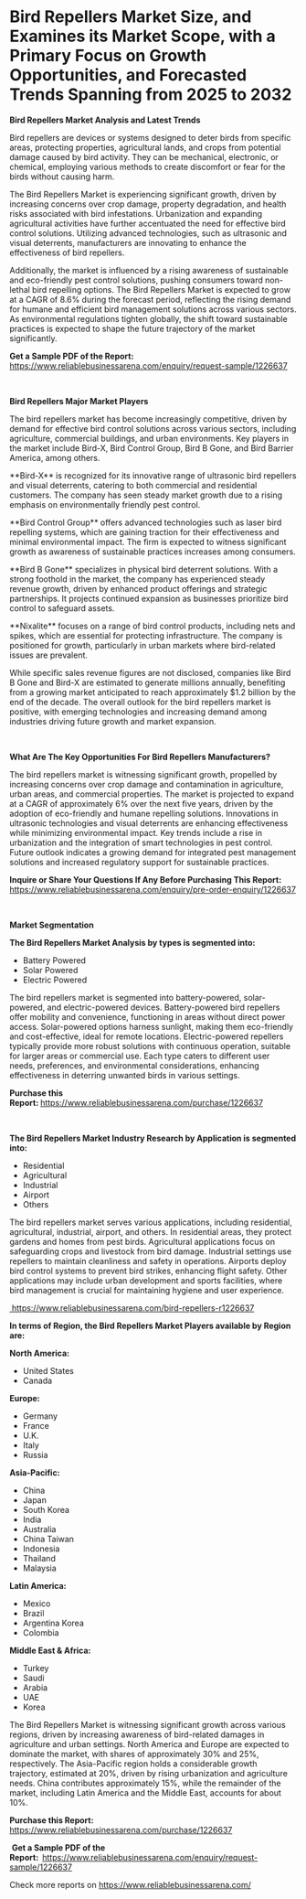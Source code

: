 <p><h1>Bird Repellers Market Size, and Examines its Market Scope, with a Primary Focus on Growth Opportunities, and Forecasted Trends Spanning from 2025 to 2032</h1></p><p><strong>Bird Repellers Market Analysis and Latest Trends</strong></p>
<p><p>Bird repellers are devices or systems designed to deter birds from specific areas, protecting properties, agricultural lands, and crops from potential damage caused by bird activity. They can be mechanical, electronic, or chemical, employing various methods to create discomfort or fear for the birds without causing harm. </p><p>The Bird Repellers Market is experiencing significant growth, driven by increasing concerns over crop damage, property degradation, and health risks associated with bird infestations. Urbanization and expanding agricultural activities have further accentuated the need for effective bird control solutions. Utilizing advanced technologies, such as ultrasonic and visual deterrents, manufacturers are innovating to enhance the effectiveness of bird repellers. </p><p>Additionally, the market is influenced by a rising awareness of sustainable and eco-friendly pest control solutions, pushing consumers toward non-lethal bird repelling options. The Bird Repellers Market is expected to grow at a CAGR of 8.6% during the forecast period, reflecting the rising demand for humane and efficient bird management solutions across various sectors. As environmental regulations tighten globally, the shift toward sustainable practices is expected to shape the future trajectory of the market significantly.</p></p>
<p><strong>Get a Sample PDF of the Report:&nbsp;</strong> <a href="https://www.reliablebusinessarena.com/enquiry/request-sample/1226637?utm_campaign=1990&utm_medium=2&utm_source=Github&utm_content=ia&utm_term=18022025&utm_id=bird-repellers">https://www.reliablebusinessarena.com/enquiry/request-sample/1226637</a></p>
<p>&nbsp;</p>
<p><strong>Bird Repellers Major Market Players</strong></p>
<p><p>The bird repellers market has become increasingly competitive, driven by demand for effective bird control solutions across various sectors, including agriculture, commercial buildings, and urban environments. Key players in the market include Bird-X, Bird Control Group, Bird B Gone, and Bird Barrier America, among others.</p><p>**Bird-X** is recognized for its innovative range of ultrasonic bird repellers and visual deterrents, catering to both commercial and residential customers. The company has seen steady market growth due to a rising emphasis on environmentally friendly pest control. </p><p>**Bird Control Group** offers advanced technologies such as laser bird repelling systems, which are gaining traction for their effectiveness and minimal environmental impact. The firm is expected to witness significant growth as awareness of sustainable practices increases among consumers.</p><p>**Bird B Gone** specializes in physical bird deterrent solutions. With a strong foothold in the market, the company has experienced steady revenue growth, driven by enhanced product offerings and strategic partnerships. It projects continued expansion as businesses prioritize bird control to safeguard assets.</p><p>**Nixalite** focuses on a range of bird control products, including nets and spikes, which are essential for protecting infrastructure. The company is positioned for growth, particularly in urban markets where bird-related issues are prevalent.</p><p>While specific sales revenue figures are not disclosed, companies like Bird B Gone and Bird-X are estimated to generate millions annually, benefiting from a growing market anticipated to reach approximately $1.2 billion by the end of the decade. The overall outlook for the bird repellers market is positive, with emerging technologies and increasing demand among industries driving future growth and market expansion.</p></p>
<p>&nbsp;</p>
<p><strong>What Are The Key Opportunities For Bird Repellers Manufacturers?</strong></p>
<p><p>The bird repellers market is witnessing significant growth, propelled by increasing concerns over crop damage and contamination in agriculture, urban areas, and commercial properties. The market is projected to expand at a CAGR of approximately 6% over the next five years, driven by the adoption of eco-friendly and humane repelling solutions. Innovations in ultrasonic technologies and visual deterrents are enhancing effectiveness while minimizing environmental impact. Key trends include a rise in urbanization and the integration of smart technologies in pest control. Future outlook indicates a growing demand for integrated pest management solutions and increased regulatory support for sustainable practices.</p></p>
<p><strong>Inquire or Share Your Questions If Any Before Purchasing This Report:</strong> <a href="https://www.reliablebusinessarena.com/enquiry/pre-order-enquiry/1226637?utm_campaign=1990&utm_medium=2&utm_source=Github&utm_content=ia&utm_term=18022025&utm_id=bird-repellers">https://www.reliablebusinessarena.com/enquiry/pre-order-enquiry/1226637</a></p>
<p>&nbsp;</p>
<p><strong>Market Segmentation</strong></p>
<p><strong>The Bird Repellers Market Analysis by types is segmented into:</strong></p>
<p><ul><li>Battery Powered</li><li>Solar Powered</li><li>Electric Powered</li></ul></p>
<p><p>The bird repellers market is segmented into battery-powered, solar-powered, and electric-powered devices. Battery-powered bird repellers offer mobility and convenience, functioning in areas without direct power access. Solar-powered options harness sunlight, making them eco-friendly and cost-effective, ideal for remote locations. Electric-powered repellers typically provide more robust solutions with continuous operation, suitable for larger areas or commercial use. Each type caters to different user needs, preferences, and environmental considerations, enhancing effectiveness in deterring unwanted birds in various settings.</p></p>
<p><strong>Purchase this Report:&nbsp;</strong><a href="https://www.reliablebusinessarena.com/purchase/1226637?utm_campaign=1990&utm_medium=2&utm_source=Github&utm_content=ia&utm_term=18022025&utm_id=bird-repellers">https://www.reliablebusinessarena.com/purchase/1226637</a></p>
<p>&nbsp;</p>
<p><strong>The Bird Repellers Market Industry Research by Application is segmented into:</strong></p>
<p><ul><li>Residential</li><li>Agricultural</li><li>Industrial</li><li>Airport</li><li>Others</li></ul></p>
<p><p>The bird repellers market serves various applications, including residential, agricultural, industrial, airport, and others. In residential areas, they protect gardens and homes from pest birds. Agricultural applications focus on safeguarding crops and livestock from bird damage. Industrial settings use repellers to maintain cleanliness and safety in operations. Airports deploy bird control systems to prevent bird strikes, enhancing flight safety. Other applications may include urban development and sports facilities, where bird management is crucial for maintaining hygiene and user experience.</p></p>
<p><a href="https://www.reliablebusinessarena.com/bird-repellers-r1226637?utm_campaign=1990&utm_medium=2&utm_source=Github&utm_content=ia&utm_term=18022025&utm_id=bird-repellers">&nbsp;https://www.reliablebusinessarena.com/bird-repellers-r1226637</a></p>
<p><strong>In terms of Region, the Bird Repellers Market Players available by Region are:</strong></p>
<p>
    <p> <strong> North America: </strong>
        <ul>
            <li>United States</li>
            <li>Canada</li>
        </ul>
        </p> 
    <p> <strong> Europe: </strong>
        <ul>
            <li>Germany</li>
            <li>France</li>
            <li>U.K.</li>
            <li>Italy</li>
            <li>Russia</li>
        </ul>
        </p> 
    <p> <strong> Asia-Pacific: </strong>
        <ul>
            <li>China</li>
            <li>Japan</li>
            <li>South Korea</li>
            <li>India</li>
            <li>Australia</li>
            <li>China Taiwan</li>
            <li>Indonesia</li>
            <li>Thailand</li>
            <li>Malaysia</li>
        </ul>
        </p> 
    <p> <strong> Latin America: </strong>
        <ul>
            <li>Mexico</li>
            <li>Brazil</li>
            <li>Argentina Korea</li>
            <li>Colombia</li>
        </ul>
        </p> 
    <p> <strong> Middle East & Africa: </strong>
        <ul>
            <li>Turkey</li>
            <li>Saudi</li>
            <li>Arabia</li>
            <li>UAE</li>
            <li>Korea</li>
        </ul>
    </p>
    </p>
<p><p>The Bird Repellers Market is witnessing significant growth across various regions, driven by increasing awareness of bird-related damages in agriculture and urban settings. North America and Europe are expected to dominate the market, with shares of approximately 30% and 25%, respectively. The Asia-Pacific region holds a considerable growth trajectory, estimated at 20%, driven by rising urbanization and agriculture needs. China contributes approximately 15%, while the remainder of the market, including Latin America and the Middle East, accounts for about 10%.</p></p>
<p><strong>Purchase this Report: </strong><a href="https://www.reliablebusinessarena.com/purchase/1226637?utm_campaign=1990&utm_medium=2&utm_source=Github&utm_content=ia&utm_term=18022025&utm_id=bird-repellers">https://www.reliablebusinessarena.com/purchase/1226637</a></p>
<p>&nbsp;<strong>Get a Sample PDF of the Report:&nbsp;&nbsp;</strong><a href="https://www.reliablebusinessarena.com/enquiry/request-sample/1226637?utm_campaign=1990&utm_medium=2&utm_source=Github&utm_content=ia&utm_term=18022025&utm_id=bird-repellers">https://www.reliablebusinessarena.com/enquiry/request-sample/1226637</a></p>
<p><strong></strong></p>
<p>Check more reports on <a href="https://www.reliablebusinessarena.com/?utm_campaign=1990&utm_medium=2&utm_source=Github&utm_content=ia&utm_term=18022025&utm_id=bird-repellers">https://www.reliablebusinessarena.com/</a></p>